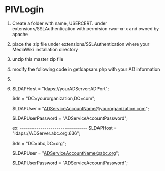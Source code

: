 PIVLogin
========
1. Create a folder with name, USERCERT. under extensions/SSLAuthentication with permision rwxr-xr-x and owned by apache
2. place the zip file under extensions/SSLAuthentication where your MediaWiki installation directory
3. unzip this master zip file
4. modify the following code in getldapsam.php with your AD information
5. 
6. 
      $LDAPHost = "ldaps://yourADServer:ADPort"; 

      $dn = "DC=yourorganization,DC=com";
      
      $LDAPUser = "ADServiceAccountName@yourorganization.com"; 
      
      $LDAPUserPassword = "ADServiceAccountPassword";

    ex: ---------------------------------
      $LDAPHost = "ldaps://ADServer.abc.org:636"; 
      
     $dn = "DC=abc,DC=org";
     
     $LDAPUser = "ADServiceAccountName@abc.org"; 
     
     $LDAPUserPassword = "ADServiceAccountPassword";       
